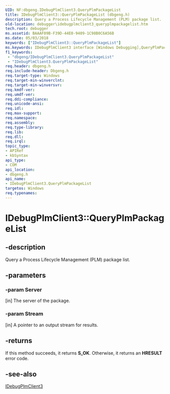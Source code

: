 ```yaml
---
UID: NF:dbgeng.IDebugPlmClient3.QueryPlmPackageList
title: IDebugPlmClient3::QueryPlmPackageList (dbgeng.h)
description: Query a Process Lifecycle Management (PLM) package list.
old-location: debugger\idebugplmclient3_queryplmpackagelist.htm
tech.root: debugger
ms.assetid: BAAAF09B-F39D-44E0-9409-1C98B0C6A56B
ms.date: 05/03/2018
keywords: ["IDebugPlmClient3::QueryPlmPackageList"]
ms.keywords: IDebugPlmClient3 interface [Windows Debugging],QueryPlmPackageList method, IDebugPlmClient3.QueryPlmPackageList, IDebugPlmClient3::QueryPlmPackageList, QueryPlmPackageList, QueryPlmPackageList method [Windows Debugging], QueryPlmPackageList method [Windows Debugging],IDebugPlmClient3 interface, dbgeng/IDebugPlmClient3::QueryPlmPackageList, debugger.idebugplmclient3_queryplmpackagelist
f1_keywords:
 - "dbgeng/IDebugPlmClient3.QueryPlmPackageList"
 - "IDebugPlmClient3.QueryPlmPackageList"
req.header: dbgeng.h
req.include-header: Dbgeng.h
req.target-type: Windows
req.target-min-winverclnt: 
req.target-min-winversvr: 
req.kmdf-ver: 
req.umdf-ver: 
req.ddi-compliance: 
req.unicode-ansi: 
req.idl: 
req.max-support: 
req.namespace: 
req.assembly: 
req.type-library: 
req.lib: 
req.dll: 
req.irql: 
topic_type:
- APIRef
- kbSyntax
api_type:
- COM
api_location:
- dbgeng.h
api_name:
- IDebugPlmClient3.QueryPlmPackageList
targetos: Windows
req.typenames: 
---
```


# IDebugPlmClient3::QueryPlmPackageList


## -description


Query a Process Lifecycle Management (PLM) package list.


## -parameters




### -param Server 
[in]
The server of the package.


### -param Stream 
[in]
A pointer to an output stream for results.


## -returns



If this method succeeds, it returns **S_OK**. Otherwise, it returns an **HRESULT** error code.




## -see-also




<a href="https://docs.microsoft.com/windows-hardware/drivers/ddi/dbgeng/nn-dbgeng-idebugplmclient3">IDebugPlmClient3</a>
 

 

